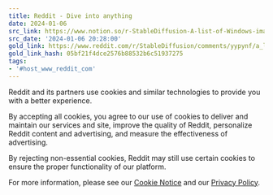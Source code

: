 ```yaml
---
title: Reddit - Dive into anything
date: 2024-01-06
src_link: https://www.notion.so/r-StableDiffusion-A-list-of-Windows-image-viewers-and-managers-9996b0a698fe45269ec13f6d2ca62960
src_date: '2024-01-06 20:28:00'
gold_link: https://www.reddit.com/r/StableDiffusion/comments/yypynf/a_list_of_windows_image_viewers_and_managers/?rdt=0
gold_link_hash: 05bf21f4dce2576b88532b6c51937275
tags:
- '#host_www_reddit_com'
---
```




 Reddit and its partners use cookies and similar technologies to provide you with a better experience.
 



 By accepting all cookies, you agree to our use of cookies to deliver and maintain our services and site, improve the quality of Reddit, personalize Reddit content and advertising, and measure the effectiveness of advertising.
 



 By rejecting non-essential cookies, Reddit may still use certain cookies to ensure the proper functionality of our platform.
 



 For more information, please see our
 [Cookie Notice](https://reddit.com/en-us/policies/cookies)
 and our
 [Privacy Policy](https://reddit.com/en-us/policies/privacy-policy).